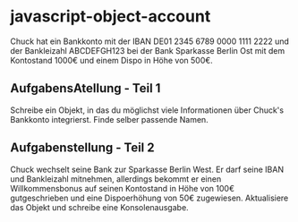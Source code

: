 # javascript-object-account

Chuck hat ein Bankkonto mit der IBAN DE01 2345 6789 0000 1111 2222 und der Bankleizahl ABCDEFGH123 bei der Bank Sparkasse Berlin Ost mit dem Kontostand 1000€ und einem Dispo in Höhe von 500€.

## AufgabensAtellung - Teil 1
Schreibe ein Objekt, in das du möglichst viele Informationen über Chuck's Bankkonto integrierst. Finde selber passende Namen.

## Aufgabenstellung - Teil 2
Chuck wechselt seine Bank zur Sparkasse Berlin West. Er darf seine IBAN und Bankleizahl mitnehmen, allerdings bekommt er einen Willkommensbonus auf seinen Kontostand in Höhe von 100€ gutgeschrieben und eine Dispoerhöhung von 50€ zugewiesen. Aktualisiere das Objekt und schreibe eine Konsolenausgabe.

